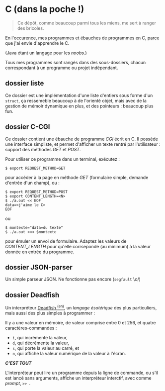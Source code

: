 # C (dans la poche !)

> Ce dépôt, comme beaucoup parmi tous les miens, me sert à ranger des bricoles.

En l'occurence, mes programmes et ébauches de programmes en C,
parce que j'ai envie d'apprendre le C.

(Java étant un langage pour les *noobs*.)

Tous mes programmes sont rangés dans des sous-dossiers, chacun correspondant à un programme ou
projet indépendant.


## dossier liste

Ce dossier est une implémentation d'une liste d'entiers sous forme d'un `struct`,
ça ressemeble beaucoup à de l'orienté objet, mais avec de la gestion de mémoir dynamique en plus,
et des pointeurs : beaucoup plus fun.


## dossier C-CGI

Ce dossier contient une ébauche de programme *CGI* écrit en C.
Il possède une interface simpliste, et permet d'afficher un texte rentré par l'utilisateur :
support des méthodes *GET* et *POST*.

Pour utiliser ce programme dans un terminal, exécutez :

    $ export REQUEST_METHOD=GET

pour accéder à la page en méthode *GET* (formulaire simple, demande d'entrée d'un champ), ou :

    $ export REQUEST_METHOD=POST
    $ export CONTENT_LENGTH=<N>
    $ ./a.out << EOF
    data=<j'aime le C>
    EOF

ou

    $ montexte="data=du texte"
    $ ./a.out <<< $montexte

pour émuler un envoi de formulaire. Adaptez les valeurs de *CONTENT_LENGTH* pour qu'elle corrseponde
(au minimum) à la valeur donnée en entrée du programme.


## dossier JSON-parser

Un simple parseur JSON.
Ne fonctionne pas encore (`segfault` \o/)


## dossier Deadfish

Un interpréteur [Deadfish <sup>(en)</sup>](https://esolangs.org/wiki/Deadfish),
un *langage ésotérique* des plus particuliers, mais aussi des plus simples à programmer :

Il y a une valeur en mémoire, de valeur comprise entre 0 et 256, et quatre caractères-commandes :
- `i`, qui incrémente la valeur,
- `d`, qui décrémente la valeur,
- `s`, qui porte la valeur au carré, et
- `o`, qui affiche la valeur numérique de la valeur à l'écran.

***C'EST TOUT***

L'interpréteur peut lire un programme depuis la ligne de commande, ou s'il est lancé sans arguments,
affiche un interpréteur interctif, avec comme *prompt*, `>> `.

